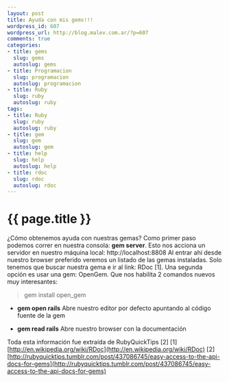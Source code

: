 ```yaml
--- 
layout: post
title: Ayuda con mis gems!!!
wordpress_id: 607
wordpress_url: http://blog.malev.com.ar/?p=607
comments: true
categories: 
- title: gems
  slug: gems
  autoslug: gems
- title: Programacion
  slug: programacion
  autoslug: programacion
- title: Ruby
  slug: ruby
  autoslug: ruby
tags: 
- title: Ruby
  slug: ruby
  autoslug: ruby
- title: gem
  slug: gem
  autoslug: gem
- title: help
  slug: help
  autoslug: help
- title: rdoc
  slug: rdoc
  autoslug: rdoc
---
```

{{ page.title }}
================
¿Cómo obtenemos ayuda con nuestras gemas? Como primer paso podemos correr en nuestra consola: **gem server**. Esto nos acciona un servidor en nuestro máquina local: http://localhost:8808 Al entrar ahí desde nuestro browser preferido veremos un listado de las gemas instaladas. Solo tenemos que buscar nuestra gema e ir al link: RDoc [1].
Una segunda opción es usar una gem: OpenGem. Que nos habilita 2 comandos nuevos muy interesantes:
<blockquote>gem install open_gem</blockquote>


 * **gem open rails** Abre nuestro editor por defecto apuntando al código fuente de la gem

 * **gem read rails** Abre nuestro browser con la documentación



Toda esta información fue extraída de RubyQuickTips [2]
[1] [http://en.wikipedia.org/wiki/RDoc](http://en.wikipedia.org/wiki/RDoc)
[2] [http://rubyquicktips.tumblr.com/post/437086745/easy-access-to-the-api-docs-for-gems](http://rubyquicktips.tumblr.com/post/437086745/easy-access-to-the-api-docs-for-gems)
